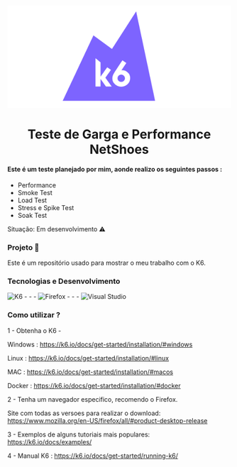 ![ cabeçalho](https://github.com/programacaogabriel/k6_Realizando_testes_de_garga/blob/main/imagens/k6.png)
<h1 align="center">Teste de Garga e Performance NetShoes </h1>

####  Este é um teste planejado por mim, aonde realizo os seguintes passos :

* Performance
* Smoke Test
* Load Test
* Stress e Spike Test
* Soak Test



Situação: Em desenvolvimento ⚠️




### Projeto 🏰
Este é um repositório usado para mostrar o meu trabalho com o K6.

### Tecnologias e Desenvolvimento
![K6](https://img.shields.io/badge/K6-1572B6?style=for-the-badge&logo=K6&logoColor=white)   - - -  ![Firefox](https://img.shields.io/badge/Firefox-157276?style=for-the-badge&logo=firefox&logoColor=gold) - - -  ![Visual Studio](https://img.shields.io/badge/Visual%20Studio-857276?style=for-the-badge&logo=vb&logoColor=gold) 

### Como utilizar ?

1 - Obtenha o K6 - 

Windows : https://k6.io/docs/get-started/installation/#windows

Linux : https://k6.io/docs/get-started/installation/#linux

MAC : https://k6.io/docs/get-started/installation/#macos

Docker : https://k6.io/docs/get-started/installation/#docker


2 - Tenha um navegador especifico, recomendo o Firefox.

Site com todas as versoes para realizar o download: https://www.mozilla.org/en-US/firefox/all/#product-desktop-release

3 - Exemplos de alguns tutoriais mais populares: https://k6.io/docs/examples/

4 - Manual K6 : https://k6.io/docs/get-started/running-k6/
